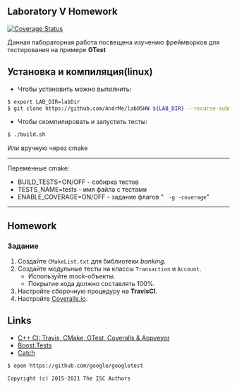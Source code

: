 ## Laboratory V Homework

[![Coverage Status](https://coveralls.io/repos/github/AndrMe/lab05HW/badge.svg?branch=main)](https://coveralls.io/github/AndrMe/lab05HW?branch=main)

Данная лабораторная работа посвещена изучению фреймворков для тестирования на примере **GTest**

## Установка и компиляция(linux)
- Чтобы установить можно выполнить:
```sh
$ export LAB_DIR=labDir
$ git clone https://github.com/AndrMe/lab05HW ${LAB_DIR} --recurse-submodules && cd ${LAB_DIR}
```
-  Чтобы скомпилировать и запустить тесты:
```sh
$ ./build.sh
```
Или вручную через cmake

---
Переменные cmake:
- BUILD_TESTS=ON/OFF - собирка тестов
- TESTS_NAME=tests - имя файла с тестами
- ENABLE_COVERAGE=ON/OFF - задание флагов " ```  -g -coverage ```" 

--- 

## Homework

### Задание
1. Создайте `CMakeList.txt` для библиотеки *banking*.
2. Создайте модульные тесты на классы `Transaction` и `Account`.
    * Используйте mock-объекты.
    * Покрытие кода должно составлять 100%.
3. Настройте сборочную процедуру на **TravisCI**.
4. Настройте [Coveralls.io](https://coveralls.io/).

## Links

- [C++ CI: Travis, CMake, GTest, Coveralls & Appveyor](http://david-grs.github.io/cpp-clang-travis-cmake-gtest-coveralls-appveyor/)
- [Boost.Tests](http://www.boost.org/doc/libs/1_63_0/libs/test/doc/html/)
- [Catch](https://github.com/catchorg/Catch2)

```sh
$ open https://github.com/google/googletest
```

```
Copyright (c) 2015-2021 The ISC Authors
```
